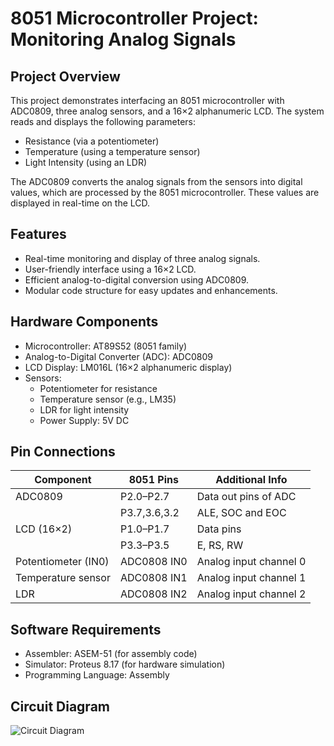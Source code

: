 # 8051 Microcontroller Project: Monitoring Analog Signals
## Project Overview
This project demonstrates interfacing an 8051 microcontroller with ADC0809, three analog sensors, and a 16×2 alphanumeric LCD. The system reads and displays the following parameters:

- Resistance (via a potentiometer)
- Temperature (using a temperature sensor)
- Light Intensity (using an LDR)

The ADC0809 converts the analog signals from the sensors into digital values, which are processed by the 8051 microcontroller. These values are displayed in real-time on the LCD.
## Features
- Real-time monitoring and display of three analog signals.
- User-friendly interface using a 16×2 LCD.
- Efficient analog-to-digital conversion using ADC0809.
- Modular code structure for easy updates and enhancements.
## Hardware Components
- Microcontroller: AT89S52 (8051 family)
- Analog-to-Digital Converter (ADC): ADC0809
- LCD Display: LM016L (16×2 alphanumeric display)
- Sensors:
  - Potentiometer for resistance
  - Temperature sensor (e.g., LM35)
  - LDR for light intensity
  - Power Supply: 5V DC
## Pin Connections

| Component            | 8051 Pins   | Additional Info               |
|-----------------------|-------------|--------------------------------|
| ADC0809              | P2.0–P2.7   | Data out pins of ADC        |
|                      | P3.7,3.6,3.2| ALE, SOC and EOC         |
| LCD (16×2)           | P1.0–P1.7   | Data pins                     |
|                      | P3.3–P3.5   | E, RS, RW                     |
| Potentiometer (IN0)  | ADC0808 IN0 | Analog input channel 0        |
| Temperature sensor   | ADC0808 IN1 | Analog input channel 1        |
| LDR                  | ADC0808 IN2 | Analog input channel 2        |

## Software Requirements
- Assembler: ASEM-51 (for assembly code)
- Simulator: Proteus 8.17 (for hardware simulation)
- Programming Language: Assembly

## Circuit Diagram
![Circuit Diagram](https://github.com/Keshab-Github/Embedded-Systems-project/blob/main/Circuit_Diagram.png?raw=true)
